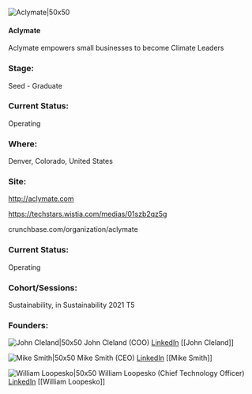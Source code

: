 

![Aclymate|50x50](https://apimg.techstars.com/connect/images/image_files/61b7d85f23eb9c0008c556bb/original/Small_Square_%28New%29.png)

#### Aclymate
Aclymate empowers small businesses to become Climate Leaders

### Stage: 
Seed - Graduate 

### Current Status: 
Operating

### Where:
Denver, Colorado, United States

### Site:
http://aclymate.com

https://techstars.wistia.com/medias/01szb2qz5g

crunchbase.com/organization/aclymate

### Current Status: 
Operating

### Cohort/Sessions: 
Sustainability, in Sustainability 2021 T5

### Founders: 

![John Cleland|50x50](https://apimg.techstars.com/connect/images/image_files/615f3780dab5d20007e774c1/original/Cleland_%28color_corrected%29.png) John Cleland (COO) [LinkedIn](https://linkedin.com/in/john-cleland-66b67316) [[John Cleland]]

![Mike Smith|50x50](https://apimg.techstars.com/connect/images/image_files/614016c39ae9da0007c76c9c/original/Smith__Michael_Headshot_square_%28small%29.jpg) Mike Smith (CEO) [LinkedIn](https://linkedin.com/in/renewwest) [[Mike Smith]]

![William Loopesko|50x50](https://apimg.techstars.com/connect/images/image_files/615536a1bf114b315abbbd69/original/McBoatPhotography_UCDCLIMBEvent-240_%282%29.jpg) William Loopesko (Chief Technology Officer) [LinkedIn](https://linkedin.com/in/william-loopesko-00083a54) [[William Loopesko]]


